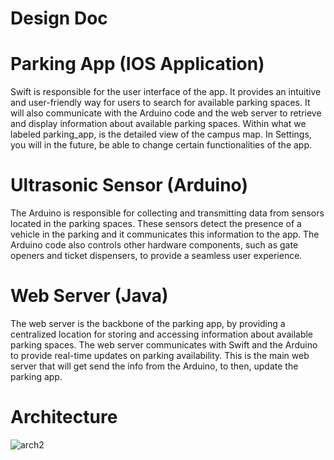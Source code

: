 # Design Doc


# Parking App (IOS Application)
Swift is responsible for the user interface of the app. It provides an intuitive and user-friendly way for users to search for available parking spaces. It will also communicate with the Arduino code and the web server to retrieve and display information about available parking spaces. Within what we labeled parking_app, is the detailed view of the campus map. In Settings, you will in the future, be able to change certain functionalities of the app. 

# Ultrasonic Sensor (Arduino)
The Arduino is responsible for collecting and transmitting data from sensors located in the parking spaces. These sensors detect the presence of a vehicle in the parking and it communicates this information to the app. The Arduino code also controls other hardware components, such as gate openers and ticket dispensers, to provide a seamless user experience.

# Web Server (Java)
The web server is the backbone of the parking app, by providing a centralized location for storing and accessing information about available parking spaces. The web server communicates with Swift and the Arduino to provide real-time updates on parking availability.
This is the main web server that will get send the info from the Arduino, to then, update the parking app.

# Architecture
![arch2](https://user-images.githubusercontent.com/107898813/233269676-bf9874a0-2c79-4797-af45-d27e5691ba1b.jpg)
